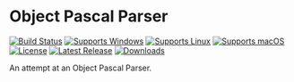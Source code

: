 # Object Pascal Parser

[![Build Status](https://github.com/gcarreno/ObjectPascalParser/actions/workflows/main.lazarus.yml/badge.svg?branch=main)](https://github.com/gcarreno/ObjectPascalParser/actions)
[![Supports Windows](https://img.shields.io/badge/support-Windows-blue?logo=Windows)](https://github.com/gcarreno/ObjectPascalParser/releases/latest)
[![Supports Linux](https://img.shields.io/badge/support-Linux-yellow?logo=Linux)](https://github.com/gcarreno/ObjectPascalParser/releases/latest)
[![Supports macOS](https://img.shields.io/badge/support-macOS-black?logo=macOS)](https://github.com/gcarreno/ObjectPascalParser/releases/latest)
[![License](https://img.shields.io/github/license/gcarreno/ObjectPascalParser)](https://github.com/gcarreno/ObjectPascalParser/blob/master/LICENSE)
[![Latest Release](https://img.shields.io/github/v/release/gcarreno/ObjectPascalParser?label=latest%20release)](https://github.com/gcarreno/ObjectPascalParser/releases/latest)
[![Downloads](https://img.shields.io/github/downloads/gcarreno/ObjectPascalParser/total)](https://github.com/gcarreno/ObjectPascalParser/releases)

An attempt at an Object Pascal Parser.
